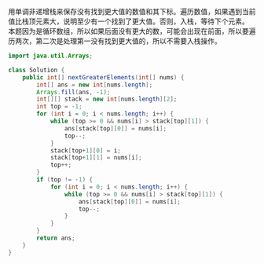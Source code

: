 
用单调非递增栈来保存没有找到更大值的数值和其下标。遍历数值，如果遇到当前值比栈顶元素大，说明至少有一个找到了更大值。否则，入栈，等待下个元素。 本题因为是循环数组，所以如果后面没有更大的数，可能会出现在前面，所以要遍历两次，第二次是处理第一没有找到更大值的，所以不需要入栈操作。  
```java
import java.util.Arrays;

class Solution {
    public int[] nextGreaterElements(int[] nums) {
        int[] ans = new int[nums.length];
        Arrays.fill(ans, -1);
        int[][] stack = new int[nums.length][2];
        int top = -1;
        for (int i = 0; i < nums.length; i++) {
            while (top >= 0 && nums[i] > stack[top][1]) {
                ans[stack[top][0]] = nums[i];
                top--;
            }
            stack[top+1][0] = i;
            stack[top+1][1] = nums[i];
            top++;
        }
        if (top != -1) {
            for (int i = 0; i < nums.length; i++) {
                while (top >= 0 && nums[i] > stack[top][1]) {
                    ans[stack[top][0]] = nums[i];
                    top--;
                }
            }
        }
        return ans;
    }
}
```